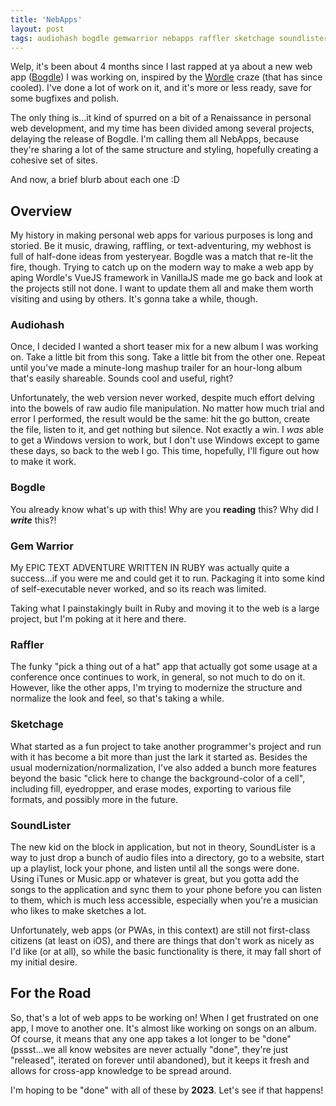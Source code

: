 ```yaml
---
title: 'NebApps'
layout: post
tags: audiohash bogdle gemwarrior nebapps raffler sketchage soundlister vanillajs
---
```


Welp, it's been about 4 months since I last rapped at ya about a new web app ([Bogdle](/blog/2022/05/03/bogdle-intro)) I was working on, inspired by the [Wordle](https://www.nytimes.com/games/wordle) craze (that has since cooled). I've done a lot of work on it, and it's more or less ready, save for some bugfixes and polish.

The only thing is...it kind of spurred on a bit of a Renaissance in personal web development, and my time has been divided among several projects, delaying the release of Bogdle. I'm calling them all NebApps, because they're sharing a lot of the same structure and styling, hopefully creating a cohesive set of sites.

And now, a brief blurb about each one :D

<!--more-->

## Overview

My history in making personal web apps for various purposes is long and storied. Be it music, drawing, raffling, or text-adventuring, my webhost is full of half-done ideas from yesteryear. Bogdle was a match that re-lit the fire, though. Trying to catch up on the modern way to make a web app by aping Wordle's VueJS framework in VanillaJS made me go back and look at the projects still not done. I want to update them all and make them worth visiting and using by others. It's gonna take a while, though.

### Audiohash

Once, I decided I wanted a short teaser mix for a new album I was working on. Take a little bit from this song. Take a little bit from the other one. Repeat until you've made a minute-long mashup trailer for an hour-long album that's easily shareable. Sounds cool and useful, right?

Unfortunately, the web version never worked, despite much effort delving into the bowels of raw audio file manipulation. No matter how much trial and error I performed, the result would be the same: hit the go button, create the file, listen to it, and get nothing but silence. Not exactly a win. I <em>was</em> able to get a Windows version to work, but I don't use Windows except to game these days, so back to the web I go. This time, hopefully, I'll figure out how to make it work.

### Bogdle

You already know what's up with this! Why are you <strong>reading</strong> this? Why did I <strong><em>write</em></strong> this?!

### Gem Warrior

My EPIC TEXT ADVENTURE WRITTEN IN RUBY was actually quite a success...if you were me and could get it to run. Packaging it into some kind of self-executable never worked, and so its reach was limited.

Taking what I painstakingly built in Ruby and moving it to the web is a large project, but I'm poking at it here and there.

### Raffler

The funky "pick a thing out of a hat" app that actually got some usage at a conference once continues to work, in general, so not much to do on it. However, like the other apps, I'm trying to modernize the structure and normalize the look and feel, so that's taking a while.

### Sketchage

What started as a fun project to take another programmer's project and run with it has become a bit more than just the lark it started as. Besides the usual modernization/normalization, I've also added a bunch more features beyond the basic "click here to change the background-color of a cell", including fill, eyedropper, and erase modes, exporting to various file formats, and possibly more in the future.

### SoundLister

The new kid on the block in application, but not in theory, SoundLister is a way to just drop a bunch of audio files into a directory, go to a website, start up a playlist, lock your phone, and listen until all the songs were done. Using iTunes or Music.app or whatever is great, but you gotta add the songs to the application and sync them to your phone before you can listen to them, which is much less accessible, especially when you're a musician who likes to make sketches a lot.

Unfortunately, web apps (or PWAs, in this context) are still not first-class citizens (at least on iOS), and there are things that don't work as nicely as I'd like (or at all), so while the basic functionality is there, it may fall short of my initial desire.

## For the Road

So, that's a lot of web apps to be working on! When I get frustrated on one app, I move to another one. It's almost like working on songs on an album. Of course, it means that any one app takes a lot longer to be "done" (pssst...we all know websites are never actually "done", they're just "released", iterated on forever until abandoned), but it keeps it fresh and allows for cross-app knowledge to be spread around.

I'm hoping to be "done" with all of these by <strong>2023</strong>. Let's see if that happens!

